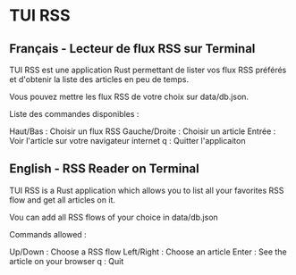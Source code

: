 # TUI RSS

## Français - Lecteur de flux RSS sur Terminal

TUI RSS est une application Rust permettant de lister vos flux RSS préférés et d'obtenir la liste des articles en peu de temps.

Vous pouvez mettre les flux RSS de votre choix sur data/db.json.

Liste des commandes disponibles : 

Haut/Bas : Choisir un flux RSS
Gauche/Droite : Choisir un article
Entrée : Voir l'article sur votre navigateur internet
q : Quitter l'applicaiton

## English - RSS Reader on Terminal

TUI RSS is a Rust application which allows you to list all your favorites RSS flow and get all articles on it.

Vou can add all RSS flows of your choice in data/db.json

Commands allowed : 

Up/Down : Choose a RSS flow
Left/Right : Choose an article
Enter : See the article on your browser
q : Quit